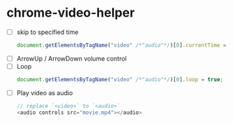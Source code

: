 chrome-video-helper
===================
- [ ] skip to specified time
  ```js
  document.getElementsByTagName("video" /*"audio"*/)[0].currentTime = 1;
  ```
- [ ] ArrowUp / ArrowDown volume control
- [ ] Loop
  ```js
  document.getElementsByTagName("video" /*"audio"*/)[0].loop = true;
  ```
- [ ] Play video as audio
  ```js
  // replace `<video>` to `<audio>`
  <audio controls src="movie.mp4"></audio>
  ```
